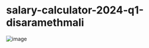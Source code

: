 # salary-calculator-2024-q1-disaramethmali
![image](https://github.com/DisaraMethmali/salary-calculator-2024-q1-disaramethmali/assets/128726645/edf1e285-1aef-4312-af0e-cc0d11626c73)
